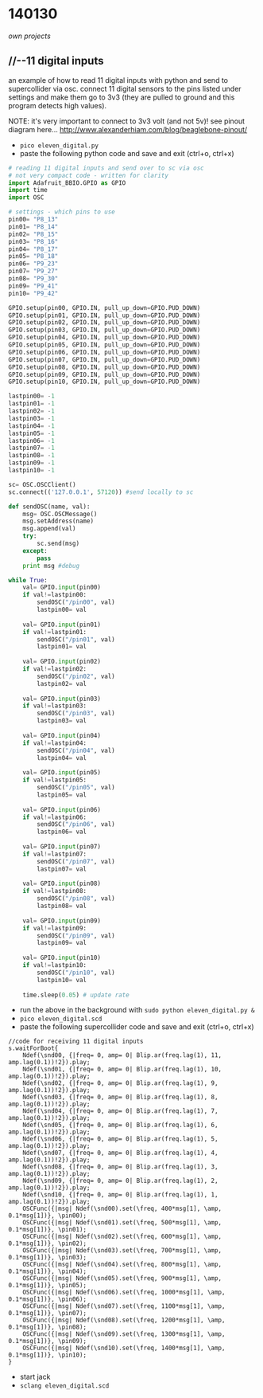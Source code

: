140130
======

_own projects_


//--11 digital inputs
---------------------
an example of how to read 11 digital inputs with python and send to supercollider via osc.
connect 11 digital sensors to the pins listed under settings and make them go to 3v3 (they are pulled to ground and this program detects high values).

NOTE: it's very important to connect to 3v3 volt (and not 5v)!
see pinout diagram here... <http://www.alexanderhiam.com/blog/beaglebone-pinout/>

* `pico eleven_digital.py`
* paste the following python code and save and exit (ctrl+o, ctrl+x)

```python
# reading 11 digital inputs and send over to sc via osc
# not very compact code - written for clarity
import Adafruit_BBIO.GPIO as GPIO
import time
import OSC

# settings - which pins to use
pin00= "P8_13"
pin01= "P8_14"
pin02= "P8_15"
pin03= "P8_16"
pin04= "P8_17"
pin05= "P8_18"
pin06= "P9_23"
pin07= "P9_27"
pin08= "P9_30"
pin09= "P9_41"
pin10= "P9_42"

GPIO.setup(pin00, GPIO.IN, pull_up_down=GPIO.PUD_DOWN)
GPIO.setup(pin01, GPIO.IN, pull_up_down=GPIO.PUD_DOWN)
GPIO.setup(pin02, GPIO.IN, pull_up_down=GPIO.PUD_DOWN)
GPIO.setup(pin03, GPIO.IN, pull_up_down=GPIO.PUD_DOWN)
GPIO.setup(pin04, GPIO.IN, pull_up_down=GPIO.PUD_DOWN)
GPIO.setup(pin05, GPIO.IN, pull_up_down=GPIO.PUD_DOWN)
GPIO.setup(pin06, GPIO.IN, pull_up_down=GPIO.PUD_DOWN)
GPIO.setup(pin07, GPIO.IN, pull_up_down=GPIO.PUD_DOWN)
GPIO.setup(pin08, GPIO.IN, pull_up_down=GPIO.PUD_DOWN)
GPIO.setup(pin09, GPIO.IN, pull_up_down=GPIO.PUD_DOWN)
GPIO.setup(pin10, GPIO.IN, pull_up_down=GPIO.PUD_DOWN)

lastpin00= -1
lastpin01= -1
lastpin02= -1
lastpin03= -1
lastpin04= -1
lastpin05= -1
lastpin06= -1
lastpin07= -1
lastpin08= -1
lastpin09= -1
lastpin10= -1

sc= OSC.OSCClient()
sc.connect(('127.0.0.1', 57120)) #send locally to sc

def sendOSC(name, val):
	msg= OSC.OSCMessage()
	msg.setAddress(name)
	msg.append(val)
	try:
		sc.send(msg)
	except:
		pass
	print msg #debug

while True:
	val= GPIO.input(pin00)
	if val!=lastpin00:
		sendOSC("/pin00", val)
		lastpin00= val
	
	val= GPIO.input(pin01)
	if val!=lastpin01:
		sendOSC("/pin01", val)
		lastpin01= val
		
	val= GPIO.input(pin02)
	if val!=lastpin02:
		sendOSC("/pin02", val)
		lastpin02= val
	
	val= GPIO.input(pin03)
	if val!=lastpin03:
		sendOSC("/pin03", val)
		lastpin03= val
	
	val= GPIO.input(pin04)
	if val!=lastpin04:
		sendOSC("/pin04", val)
		lastpin04= val
	
	val= GPIO.input(pin05)
	if val!=lastpin05:
		sendOSC("/pin05", val)
		lastpin05= val
	
	val= GPIO.input(pin06)
	if val!=lastpin06:
		sendOSC("/pin06", val)
		lastpin06= val
	
	val= GPIO.input(pin07)
	if val!=lastpin07:
		sendOSC("/pin07", val)
		lastpin07= val
	
	val= GPIO.input(pin08)
	if val!=lastpin08:
		sendOSC("/pin08", val)
		lastpin08= val
	
	val= GPIO.input(pin09)
	if val!=lastpin09:
		sendOSC("/pin09", val)
		lastpin09= val
	
	val= GPIO.input(pin10)
	if val!=lastpin10:
		sendOSC("/pin10", val)
		lastpin10= val
	
	time.sleep(0.05) # update rate
```

* run the above in the background with `sudo python eleven_digital.py &`
* `pico eleven_digital.scd`
* paste the following supercollider code and save and exit (ctrl+o, ctrl+x)

```supercollider
//code for receiving 11 digital inputs
s.waitForBoot{
	Ndef(\snd00, {|freq= 0, amp= 0| Blip.ar(freq.lag(1), 11, amp.lag(0.1))!2}).play;
	Ndef(\snd01, {|freq= 0, amp= 0| Blip.ar(freq.lag(1), 10, amp.lag(0.1))!2}).play;
	Ndef(\snd02, {|freq= 0, amp= 0| Blip.ar(freq.lag(1), 9, amp.lag(0.1))!2}).play;
	Ndef(\snd03, {|freq= 0, amp= 0| Blip.ar(freq.lag(1), 8, amp.lag(0.1))!2}).play;
	Ndef(\snd04, {|freq= 0, amp= 0| Blip.ar(freq.lag(1), 7, amp.lag(0.1))!2}).play;
	Ndef(\snd05, {|freq= 0, amp= 0| Blip.ar(freq.lag(1), 6, amp.lag(0.1))!2}).play;
	Ndef(\snd06, {|freq= 0, amp= 0| Blip.ar(freq.lag(1), 5, amp.lag(0.1))!2}).play;
	Ndef(\snd07, {|freq= 0, amp= 0| Blip.ar(freq.lag(1), 4, amp.lag(0.1))!2}).play;
	Ndef(\snd08, {|freq= 0, amp= 0| Blip.ar(freq.lag(1), 3, amp.lag(0.1))!2}).play;
	Ndef(\snd09, {|freq= 0, amp= 0| Blip.ar(freq.lag(1), 2, amp.lag(0.1))!2}).play;
	Ndef(\snd10, {|freq= 0, amp= 0| Blip.ar(freq.lag(1), 1, amp.lag(0.1))!2}).play;
	OSCFunc({|msg| Ndef(\snd00).set(\freq, 400*msg[1], \amp, 0.1*msg[1])}, \pin00);
	OSCFunc({|msg| Ndef(\snd01).set(\freq, 500*msg[1], \amp, 0.1*msg[1])}, \pin01);
	OSCFunc({|msg| Ndef(\snd02).set(\freq, 600*msg[1], \amp, 0.1*msg[1])}, \pin02);
	OSCFunc({|msg| Ndef(\snd03).set(\freq, 700*msg[1], \amp, 0.1*msg[1])}, \pin03);
	OSCFunc({|msg| Ndef(\snd04).set(\freq, 800*msg[1], \amp, 0.1*msg[1])}, \pin04);
	OSCFunc({|msg| Ndef(\snd05).set(\freq, 900*msg[1], \amp, 0.1*msg[1])}, \pin05);
	OSCFunc({|msg| Ndef(\snd06).set(\freq, 1000*msg[1], \amp, 0.1*msg[1])}, \pin06);
	OSCFunc({|msg| Ndef(\snd07).set(\freq, 1100*msg[1], \amp, 0.1*msg[1])}, \pin07);
	OSCFunc({|msg| Ndef(\snd08).set(\freq, 1200*msg[1], \amp, 0.1*msg[1])}, \pin08);
	OSCFunc({|msg| Ndef(\snd09).set(\freq, 1300*msg[1], \amp, 0.1*msg[1])}, \pin09);
	OSCFunc({|msg| Ndef(\snd10).set(\freq, 1400*msg[1], \amp, 0.1*msg[1])}, \pin10);
}
```

* start jack
* `sclang eleven_digital.scd`

